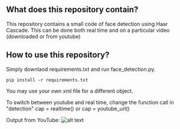 ## What does this repository contain?
This repository contains a small code of face detection using Haar Cascade. This can be done both real time and on a particular video (downloaded or from youtube)

## How to use this repository?
Simply downlaod requirements.txt and run face_detection.py.

	pip install -r requirements.txt

You may use your own xml file for a different object.

To switch between youtube and real time, change the function call in "detection" cap = realtime() or cap = youtube_url()


Output from YouTube:
![alt text](https://github.com/pulkitnarula13/face_detection/blob/master/youtube_output.JPG)
